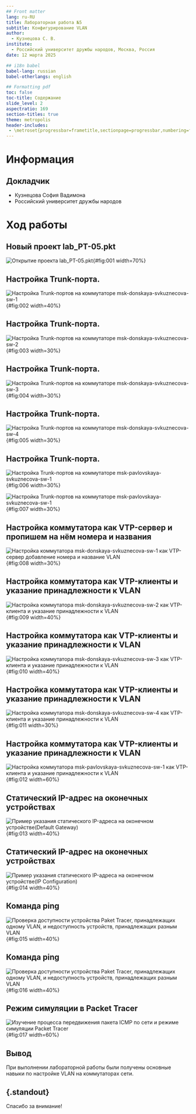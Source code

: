 ```yaml
---
## Front matter
lang: ru-RU
title: Лабораторная работа №5
subtitle: Конфигурирование VLAN
author:
  - Кузнецова С. В.
institute:
  - Российский университет дружбы народов, Москва, Россия
date: 12 марта 2025

## i18n babel
babel-lang: russian
babel-otherlangs: english

## Formatting pdf
toc: false
toc-title: Содержание
slide_level: 2
aspectratio: 169
section-titles: true
theme: metropolis
header-includes:
 - \metroset{progressbar=frametitle,sectionpage=progressbar,numbering=fraction}
---
```


# Информация

## Докладчик

  * Кузнецова София Вадимона
  * Российский университет дружбы народов

# Ход работы

## Новый проект lab_PT-05.pkt

![Открытие проекта lab_PT-05.pkt](image/1.png){#fig:001 width=70%}

## Настройка Trunk-порта.

![Настройка Trunk-портов на коммутаторе msk-donskaya-svkuznecova-sw-1](image/2.png){#fig:002 width=40%}

## Настройка Trunk-порта.

![Настройка Trunk-портов на коммутаторе msk-donskaya-svkuznecova-sw-2](image/3.png){#fig:003 width=30%}

## Настройка Trunk-порта.

![Настройка Trunk-портов на коммутаторе msk-donskaya-svkuznecova-sw-3](image/4.png){#fig:004 width=30%}

## Настройка Trunk-порта.

![Настройка Trunk-портов на коммутаторе msk-donskaya-svkuznecova-sw-4](image/5.png){#fig:005 width=30%}

## Настройка Trunk-порта.

![Настройка Trunk-портов на коммутаторе msk-pavlovskaya-svkuznecova-sw-1](image/6.png){#fig:006 width=30%}

![Настройка Trunk-портов на коммутаторе msk-pavlovskaya-svkuznecova-sw-1](image/7.png){#fig:007 width=30%}

## Настройка коммутатора как VTP-сервер и пропишем на нём номера и названия

![Настройка коммутатора msk-donskaya-svkuznecova-sw-1 как VTP-сервер добавление номера и название VLAN](image/8.png){#fig:008 width=30%}

## Настройка коммутатора как VTP-клиенты и указание принадлежности к VLAN

![Настройка коммутатора msk-donskaya-svkuznecova-sw-2 как VTP-клиента и указание принадлежности к VLAN](image/9.png){#fig:009 width=40%}

## Настройка коммутатора как VTP-клиенты и указание принадлежности к VLAN

![Настройка коммутатора msk-donskaya-svkuznecova-sw-3 как VTP-клиента и указание принадлежности к VLAN](image/10.png){#fig:010 width=40%}


## Настройка коммутатора как VTP-клиенты и указание принадлежности к VLAN

![Настройка коммутатора msk-donskaya-svkuznecova-sw-4 как VTP-клиента и указание принадлежности к VLAN](image/11.png){#fig:011 width=30%}


## Настройка коммутатора как VTP-клиенты и указание принадлежности к VLAN

![Настройка коммутатора msk-pavlovskaya-svkuznecova-sw-1 как VTP-клиента и указание принадлежности к VLAN](image/12.png){#fig:012 width=60%}

## Cтатический IP-адрес на оконечных устройствах

![Пример указания статического IP-адреса на оконечном устройстве(Default Gateway)](image/13.png){#fig:013 width=40%}

## Cтатический IP-адрес на оконечных устройствах

![Пример указания статического IP-адреса на оконечном устройстве(IP Configuration)](image/14.png){#fig:014 width=40%}

## Команда ping 

![Проверка доступности устройства  Paket Tracer, принадлежащих одному VLAN, и недоступность устройств, принадлежащих разным VLAN](image/15.png){#fig:015 width=40%}

## Команда ping 

![Проверка доступности устройства  Paket Tracer, принадлежащих одному VLAN, и недоступность устройств, принадлежащих разным VLAN](image/16.png){#fig:016 width=40%}

## Режим симуляции в Packet Tracer

![Изучение процесса передвижения пакета ICMP по сети и режиме симуляции Packet Tracer](image/17.png){#fig:017 width=60%}

## Вывод

При выполнении лабораторной работы были получены основные навыки по настройке VLAN на коммутаторах сети.

## {.standout}

Спасибо за внимание!

